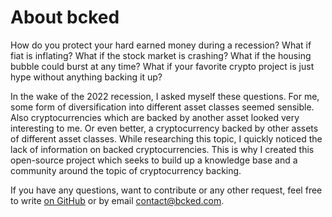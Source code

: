 # About bcked

How do you protect your hard earned money during a recession? What if fiat is inflating?
What if the stock market is crashing? What if the housing bubble could burst at any time?
What if your favorite crypto project is just hype without anything backing it up?

In the wake of the 2022 recession, I asked myself these questions. For me, some form of
diversification into different asset classes seemed sensible. Also cryptocurrencies which are backed
by another asset looked very interesting to me. Or even better, a cryptocurrency backed by other
assets of different asset classes. While researching this topic, I quickly noticed the lack
of information on backed cryptocurrencies. This is why I created this open-source project which seeks
to build up a knowledge base and a community around the topic of cryptocurrency backing.

If you have any questions, want to contribute or any other request, feel free to write [on GitHub](https://github.com/bcked/bcked.com/discussions) or by email [contact@bcked.com](mailto:contact@bcked.com).
